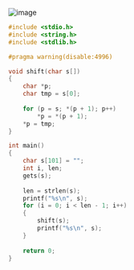 ![image](https://user-images.githubusercontent.com/38516906/91465728-1ebd1480-e8c9-11ea-8be3-4ed0ab04a5d1.png)

```c
#include <stdio.h>
#include <string.h>
#include <stdlib.h>

#pragma warning(disable:4996)

void shift(char s[])
{
    char *p;
    char tmp = s[0];
    
    for (p = s; *(p + 1); p++)
        *p = *(p + 1);
    *p = tmp;
}

int main()
{
    char s[101] = "";
    int i, len;
    gets(s);
    
    len = strlen(s);
    printf("%s\n", s);
    for (i = 0; i < len - 1; i++)
    {
        shift(s);
        printf("%s\n", s);
    }
    
    return 0;
}
```
